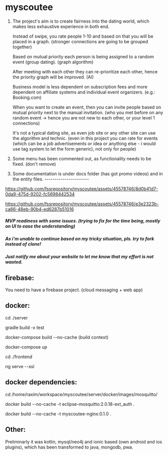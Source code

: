 # myscoutee

1) The project's aim is to create fairness into the dating world, which makes less exhaustive experience in both end.
   
   Instead of swipe, you rate people 1-10 and based on that you will be placed in a graph.
   (stronger connections are going to be grouped together)
   
   Based on mutual priority each person is being assigned to a random event (group dating). (graph algorithm)
   
   After meeting with each other they can re-prioritize each other, hence the priority graph will be improved. (AI)
   
   Business model is less dependent on subscription fees and more dependent on affiliate systems and individual event organizers. (e.g.: Booking.com)
   
   When you want to create an event, then you can invite people based on mutual priority next to the manual invitation. (who you met before on any random event -> hence you are not new to each other, or your level 1 connections)

   
   It's not a typical dating site, as even job site or any other site can use the algorithm and technic.
   (even in this project you can rate for events (which can be a job advertisements or idea or anything else - i would use tag system to let the form generic), not only for people)
   
2) Some menu has been commented out, as functionality needs to be fixed. (don't remove)
   
3) Some documentation is under docs folder (has got promo videos) and in the entity files.
                                           ---------------------- 


https://github.com/fssrepository/myscoutee/assets/45578746/8d0b41d7-0da9-475d-9202-fc5698442534

https://github.com/fssrepository/myscoutee/assets/45578746/e3e2323b-ca66-48eb-90b4-ed6287b51016


##### MVP readiness with some issues. (trying to fix for the time being, mostly on UI to ease the understanding)
##### As i'm unable to continue based on my tricky situation, pls. try to fork instead of clone!
##### Just notify me about your website to let me know that my effort is not wasted.

firebase:
---------

You need to have a firebase project. (cloud messaging + web app)

docker:
-------
cd ./server

gradle build -x test

docker-compose build --no-cache (build context)

docker-compose up


cd ./frontend

ng serve --ssl

docker dependencies:
--------------------

cd /home/raxim/workspace/myscoutee/server/docker/images/mosquitto/

docker build --no-cache -t eclipse-mosquitto:2.0.18-ext_auth .

docker build --no-cache -t myscoutee-nginx:0.1.0 .

Other:
------

Preliminarly it was kotlin, mysql/neo4j and ionic based (own android and ios plugins), which has been transformed to java, mongodb, pwa.
